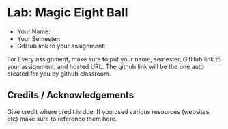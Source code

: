 # Lab: Magic Eight Ball

* Your Name: 
* Your Semester:
* GitHub link to your assignment:

For Every assignment, make sure to put your name, semester, GitHub link to your assignment, and hosted URL. The github link will be the one auto created for you by github classroom. 


## Credits / Acknowledgements
Give credit where credit is due. If you used various resources (websites, etc) make sure to reference them here. 